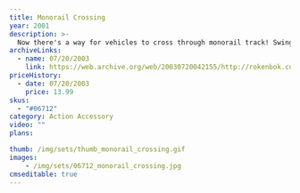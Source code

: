 ```yaml
---
title: Monorail Crossing
year: 2001
description: >-
  Now there's a way for vehicles to cross through monorail track! Swinging gate allows vehicles to cross through in either direction. Crossing automatically closes, allowing the Monorail Freighter to cruise by. Designed to work with all Monorail System products.
archiveLinks:
  - name: 07/20/2003
    link: https://web.archive.org/web/20030720042155/http://rokenbok.com/catalog/pd_aa_monorail_crossing.html
priceHistory:
  - date: 07/20/2003
    price: 13.99
skus:
  - "#06712"
category: Action Accessory
video: ""
plans:

thumb: /img/sets/thumb_monorail_crossing.gif
images:
    - /img/sets/06712_monorail_crossing.jpg
cmseditable: true
---
```

